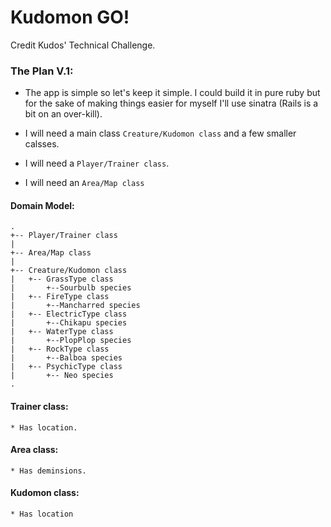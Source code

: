 # Kudomon GO!
Credit Kudos' Technical Challenge.

### The Plan V.1:

* The app is simple so let's keep it simple. I could build it in pure ruby but for the sake of making things easier for myself I'll use sinatra (Rails is a bit on an over-kill).

* I will need a main class `Creature/Kudomon class` and a few smaller calsses.

* I will need a `Player/Trainer class`.

* I will need an `Area/Map class`

#### Domain Model:
```
.
+-- Player/Trainer class
|
+-- Area/Map class
|
+-- Creature/Kudomon class
|   +-- GrassType class
|       +--Sourbulb species
|   +-- FireType class
|       +--Mancharred species
|   +-- ElectricType class
|       +--Chikapu species
|   +-- WaterType class
|       +--PlopPlop species
|   +-- RockType class
|       +--Balboa species
|   +-- PsychicType class
|       +-- Neo species
.
```

#### Trainer class:
    * Has location.

#### Area class:
    * Has deminsions.
#### Kudomon class:
    * Has location
